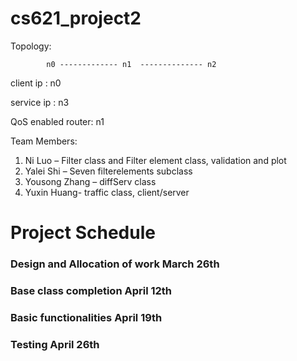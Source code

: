 # cs621_project2


Topology:

                               
            n0 ------------- n1  -------------- n2    
                          
            
            
client ip : n0 

service ip : n3 

QoS enabled router: n1 


Team Members:   
1. Ni Luo – Filter class and Filter element class, validation and plot   
2. Yalei Shi – Seven filterelements subclass   
3. Yousong Zhang – diffServ class  
4. Yuxin Huang- traffic class, client/server  

  
  
# Project Schedule #  

### Design and Allocation of work		 March 26th  ###       	   
### Base class completion	        	 April 12th  ###              	 
### Basic functionalities	         	 April 19th  ###     	
### Testing	                         April 26th  ###      	

